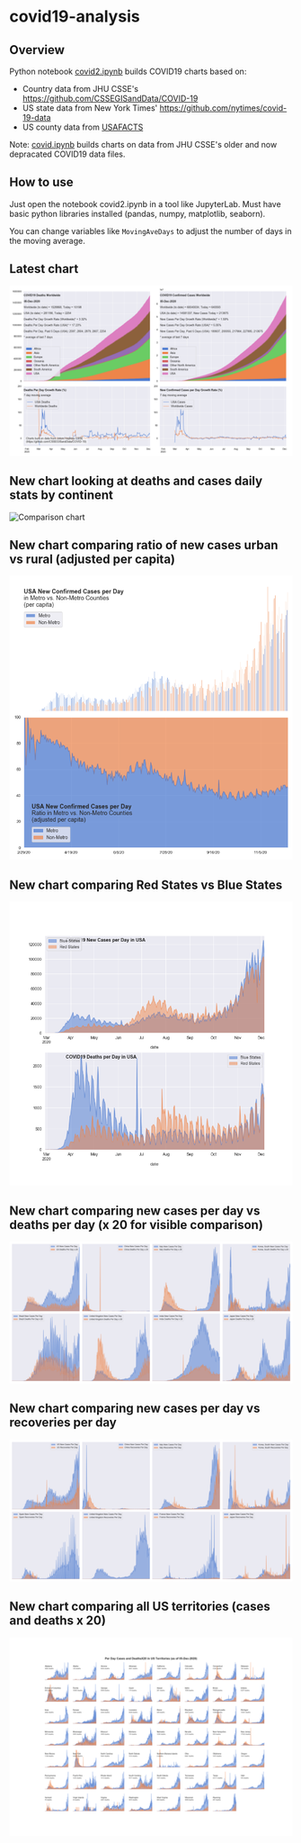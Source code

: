 # covid19-analysis

## Overview
Python notebook [covid2.ipynb](https://github.com/danlaw/covid19-analysis/blob/master/covid2.ipynb) builds COVID19 charts based on:
* Country data from JHU CSSE's https://github.com/CSSEGISandData/COVID-19
* US state data from New York Times' https://github.com/nytimes/covid-19-data
* US county data from [USAFACTS](https://usafacts.org/visualizations/coronavirus-covid-19-spread-map/)

Note: [covid.ipynb](https://github.com/danlaw/covid19-analysis/blob/master/covid.ipynb) builds charts on data from JHU CSSE's older and now depracated COVID19 data files.

## How to use
Just open the notebook covid2.ipynb in a tool like JupyterLab. Must have basic python libraries installed (pandas, numpy, matplotlib, seaborn).

You can change variables like ``MovingAveDays`` to adjust the number of days in the moving average.

## Latest chart
![Latest chart](charts/20201205-covid19-chart.png)

## New chart looking at deaths and cases daily stats by continent
![Comparison chart](charts/20201205-covid20-chart-perday.png)

## New chart comparing ratio of new cases urban vs rural (adjusted per capita)
![Urban rural per capita chart](charts/20201205-US-counties-urban-vs-rural-per-capita.png)

## New chart comparing Red States vs Blue States
![Red vs Blue chart](charts/20201205-compare-daily-red-vs-blue-states.png)

## New chart comparing new cases per day vs deaths per day (x 20 for visible comparison)
![Comparison chart](charts/20201205-comparison-chart.png)

## New chart comparing new cases per day vs recoveries per day
![Recovery chart](charts/20201205-comparison-recovery-chart.png)

## New chart comparing all US territories (cases and deaths x 20)
![Territories chart](charts/20201205-compare-US-territories.png)

